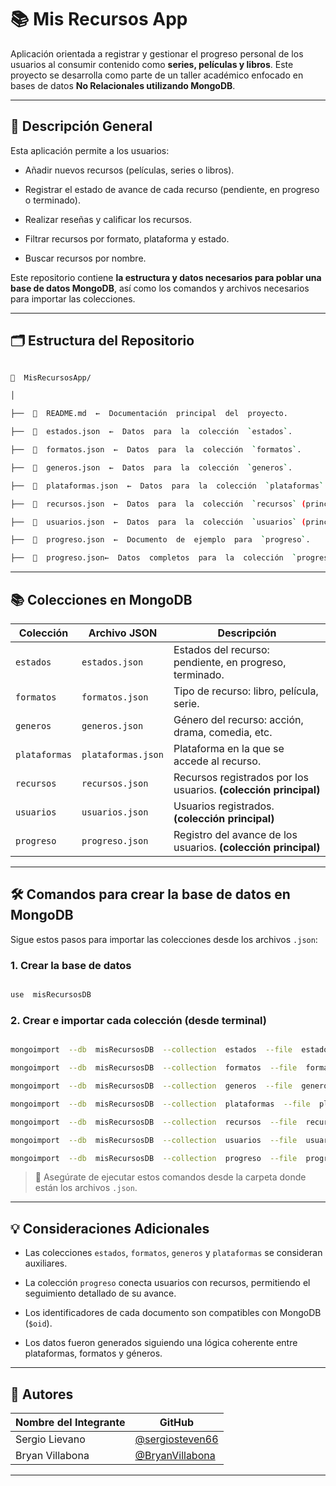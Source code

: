 # 📚 Mis Recursos App

  

Aplicación orientada a registrar y gestionar el progreso personal de los usuarios al consumir contenido como **series, películas y libros**. Este proyecto se desarrolla como parte de un taller académico enfocado en bases de datos **No Relacionales utilizando MongoDB**.

  

---

  

## 📌 Descripción General

  

Esta aplicación permite a los usuarios:

  

- Añadir nuevos recursos (películas, series o libros).

- Registrar el estado de avance de cada recurso (pendiente, en progreso o terminado).

- Realizar reseñas y calificar los recursos.

- Filtrar recursos por formato, plataforma y estado.

- Buscar recursos por nombre.

  

Este repositorio contiene **la estructura y datos necesarios para poblar una base de datos MongoDB**, así como los comandos y archivos necesarios para importar las colecciones.

  

---

  

## 🗂️ Estructura del Repositorio

  

```bash

📁  MisRecursosApp/

│

├──  📄  README.md  ←  Documentación  principal  del  proyecto.

├──  📄  estados.json  ←  Datos  para  la  colección  `estados`.

├──  📄  formatos.json  ←  Datos  para  la  colección  `formatos`.

├──  📄  generos.json  ←  Datos  para  la  colección  `generos`.

├──  📄  plataformas.json  ←  Datos  para  la  colección  `plataformas`.

├──  📄  recursos.json  ←  Datos  para  la  colección  `recursos` (principal).

├──  📄  usuarios.json  ←  Datos  para  la  colección  `usuarios` (principal).

├──  📄  progreso.json  ←  Documento  de  ejemplo  para  `progreso`.

├──  📄  progreso.json←  Datos  completos  para  la  colección  `progreso` (principal).

```

  

---

  

## 📚 Colecciones en MongoDB

| Colección | Archivo JSON | Descripción |
|---|---|---|
| `estados` | `estados.json` | Estados del recurso: pendiente, en progreso, terminado. |
| `formatos` | `formatos.json` | Tipo de recurso: libro, película, serie. |
| `generos` | `generos.json` | Género del recurso: acción, drama, comedia, etc. |
| `plataformas` | `plataformas.json` | Plataforma en la que se accede al recurso. |
| `recursos` | `recursos.json` | Recursos registrados por los usuarios. **(colección principal)** |
| `usuarios` | `usuarios.json` | Usuarios registrados. **(colección principal)** |
| `progreso` | `progreso.json` | Registro del avance de los usuarios. **(colección principal)** |

---

  

## 🛠️ Comandos para crear la base de datos en MongoDB

  

Sigue estos pasos para importar las colecciones desde los archivos `.json`:

  

### 1. Crear la base de datos

  

```js

use  misRecursosDB

```

  

### 2. Crear e importar cada colección (desde terminal)

  

```bash

mongoimport  --db  misRecursosDB  --collection  estados  --file  estados.json  --jsonArray

mongoimport  --db  misRecursosDB  --collection  formatos  --file  formatos.json  --jsonArray

mongoimport  --db  misRecursosDB  --collection  generos  --file  generos.json  --jsonArray

mongoimport  --db  misRecursosDB  --collection  plataformas  --file  plataformas.json  --jsonArray

mongoimport  --db  misRecursosDB  --collection  recursos  --file  recursos.json  --jsonArray

mongoimport  --db  misRecursosDB  --collection  usuarios  --file  usuarios.json  --jsonArray

mongoimport  --db  misRecursosDB  --collection  progreso  --file  progreso.json  --jsonArray

```

  

> 📝 Asegúrate de ejecutar estos comandos desde la carpeta donde están los archivos `.json`.

---

  

## 💡 Consideraciones Adicionales

  

- Las colecciones `estados`, `formatos`, `generos` y `plataformas` se consideran auxiliares.

- La colección `progreso` conecta usuarios con recursos, permitiendo el seguimiento detallado de su avance.

- Los identificadores de cada documento son compatibles con MongoDB (`$oid`).

- Los datos fueron generados siguiendo una lógica coherente entre plataformas, formatos y géneros.

  

---

  


## 📌 Autores

| Nombre del Integrante | GitHub |
|---|---|
| Sergio Lievano | [@sergiosteven66](https://github.com/sergiosteven66)|
| Bryan Villabona | [@BryanVillabona](https://github.com/BryanVillabona)|

  

---